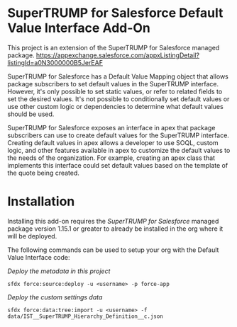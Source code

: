 # SuperTRUMP for Salesforce Default Value Interface Add-On

This project is an extension of the SuperTRUMP for Salesforce managed package.
https://appexchange.salesforce.com/appxListingDetail?listingId=a0N3000000B5JerEAF

SuperTRUMP for Salesforce has a Default Value Mapping object that allows package subscribers to set default values in the SuperTRUMP interface. However, it's only possible to set static values, or refer to related fields to set the desired values. It's not possible to conditionally set default values or use other custom logic or dependencies to determine what default values should be used.

SuperTRUMP for Salesforce exposes an interface in apex that package subscribers can use to create default values for the SuperTRUMP interface. Creating default values in apex allows a developer to use SOQL, custom logic, and other features available in apex to customize the default values to the needs of the organization. For example, creating an apex class that implements this interface could set default values based on the template of the quote being created.

# Installation

Installing this add-on requires the *SuperTRUMP for Salesforce* managed package version 1.15.1 or greater to already be installed in the org where it will be deployed.

The following commands can be used to setup your org with the Default Value Interface code:

*Deploy the metadata in this project*
```
sfdx force:source:deploy -u <username> -p force-app
```

*Deploy the custom settings data*
```
sfdx force:data:tree:import -u <username> -f data/IST__SuperTRUMP_Hierarchy_Definition__c.json
```
